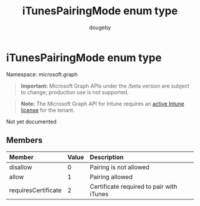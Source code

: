 ﻿---
title: "iTunesPairingMode enum type"
description: "Not yet documented"
author: "dougeby"
localization_priority: Normal
ms.prod: "intune"
doc_type: enumPageType
---

# iTunesPairingMode enum type

Namespace: microsoft.graph

> **Important:** Microsoft Graph APIs under the /beta version are subject to change; production use is not supported.

> **Note:** The Microsoft Graph API for Intune requires an [active Intune license](https://go.microsoft.com/fwlink/?linkid=839381) for the tenant.

Not yet documented

## Members

| Member              | Value | Description                              |
| :------------------ | :---- | :--------------------------------------- |
| disallow            | 0     | Pairing is not allowed                   |
| allow               | 1     | Pairing allowed                          |
| requiresCertificate | 2     | Certificate required to pair with iTunes |
